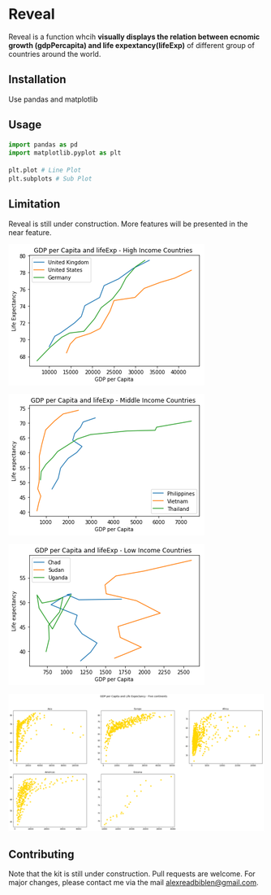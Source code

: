 # Reveal
Reveal is a function whcih **visually displays the relation between ecnomic growth (gdpPercapita) and life expextancy(lifeExp)** of different group of countries around the world.

## Installation
Use pandas and matplotlib

## Usage

```python
import pandas as pd
import matplotlib.pyplot as plt

plt.plot # Line Plot
plt.subplots # Sub Plot
```
## Limitation
Reveal is still under construction. More features will be presented in the near feature.

![](images/High%20Income.png)

![](images/Middle%20Income.png)

![](images/Low%20Income.png)

![](images/five%20continents.png)

## Contributing
Note that the kit is still under construction. Pull requests are welcome. 
For major changes, please contact me via the mail alexreadbiblen@gmail.com.
